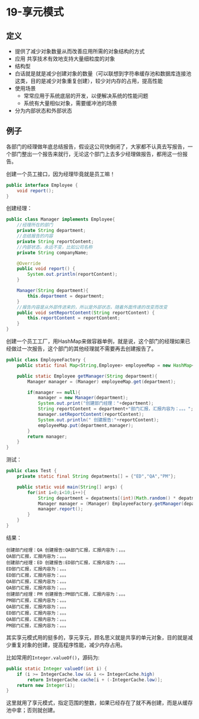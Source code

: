 # 19-享元模式

## 定义

- 提供了减少对象数量从而改善应用所需的对象结构的方式
- 应用 共享技术有效地支持大量细粒度的对象
- 结构型
- 白话就是就是减少创建对象的数量（可以联想到字符串缓存池和数据库连接池这类，目的是减少对象重复创建），较少对内存的占用，提高性能
- 使用场景
    - 常常应用于系统底层的开发，以便解决系统的性能问题
    - 系统有大量相似对象，需要缓冲池的场景
- 分为内部状态和外部状态

## 例子

各部门的经理做年底总结报告，假设这公司快倒闭了，大家都不认真去写报告，一个部门整出一个报告来就行，无论这个部门上去多少经理做报告，都用这一份报告。

创建一个员工接口，因为经理毕竟就是员工嘛！


```java
public interface Employee {
    void report();
}
```

创建经理：


```java
public class Manager implements Employee{
    //经理所在的部门
    private String department;
    //总结报告的内容
    private String reportContent;
    //内部状态，永远不变，比如公司名称
    private String companyName;

    @Override
    public void report() {
        System.out.println(reportContent);
    }

    Manager(String department){
        this.department = department;
    }
    //报告内容是从外部传进来的，所以是外部状态，随着外面传递的改变而改变
    public void setReportContent(String reportContent) {
        this.reportContent = reportContent;
    }
}
```

创建一个员工工厂，用HashMap来做容器单例，就是说，这个部门的经理如果已经做过一次报告，这个部门的其他经理就不需要再去创建报告了。


```java
public class EmployeeFactory {
    public static final Map<String,Employee> employeeMap = new HashMap<>();

    public static Employee getManager(String department){
        Manager manager = (Manager) employeeMap.get(department);

        if(manager == null){
            manager = new Manager(department);
            System.out.print("创建部门经理："+department);
            String reportContent = department+"部门汇报，汇报内容为：。。。";
            manager.setReportContent(reportContent);
            System.out.println(" 创建报告:"+reportContent);
            employeeMap.put(department,manager);
        }
        return manager;
    }
}
```

测试：

```java
public class Test {
    private static final String depatments[] = {"ED","QA","PM"};

    public static void main(String[] args) {
        for(int i=0;i<10;i++){
            String department = depatments[(int)(Math.random() * depatments.length)];
            Manager manager = (Manager) EmployeeFactory.getManager(department);
            manager.report();
        }
    }
}
```

结果：


```
创建部门经理：QA 创建报告:QA部门汇报，汇报内容为：。。。
QA部门汇报，汇报内容为：。。。
创建部门经理：ED 创建报告:ED部门汇报，汇报内容为：。。。
ED部门汇报，汇报内容为：。。。
ED部门汇报，汇报内容为：。。。
QA部门汇报，汇报内容为：。。。
QA部门汇报，汇报内容为：。。。
创建部门经理：PM 创建报告:PM部门汇报，汇报内容为：。。。
PM部门汇报，汇报内容为：。。。
QA部门汇报，汇报内容为：。。。
ED部门汇报，汇报内容为：。。。
QA部门汇报，汇报内容为：。。。
PM部门汇报，汇报内容为：。。。
```
其实享元模式用的挺多的，享元享元，顾名思义就是共享的单元对象，目的就是减少重复对象的创建，提高程序性能，减少内存占用。

比如常用的`Integer.valueOf()`，源码为:


```java
public static Integer valueOf(int i) {
    if (i >= IntegerCache.low && i <= IntegerCache.high)
        return IntegerCache.cache[i + (-IntegerCache.low)];
    return new Integer(i);
}
```
这里就用了享元模式，指定范围的整数，如果已经存在了就不再创建，而是从缓存池中拿；否则就创建。